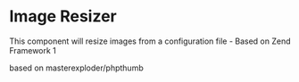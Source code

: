 # Image Resizer

This component will resize images from a configuration file - Based on Zend Framework 1

based on masterexploder/phpthumb